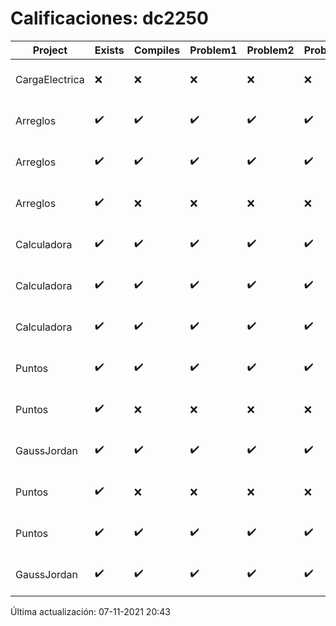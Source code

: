 # Calificaciones: dc2250
|Project|Exists|Compiles|Problem1|Problem2|Problem3|Extra|CommitHash|CommitDate|CheckDate|Comments|DueDate|Grade|
|-|-|-|-|-|-|-|-|-|-|-|-|-|
|CargaElectrica|❌|❌|❌|❌|❌|❌|NA|NA|07-11-2021 20:43:24|No se encontró el archivo en PracticasComputacionI/CargaElectrica/CargaElectrica.cpp|08-11-2021 21:00:00|5.0|
|Arreglos|✔️|✔️|✔️|✔️|✔️|✔️|c9b283d40f435f805ef97940f125e8000cf3a3e2|28-09-2021 21:12:07|28-09-2021 22:04:11|nan|24-09-2021 21:00:00|8.0|
|Arreglos|✔️|✔️|✔️|✔️|✔️|✔️|413ac53747cc1b188a12d5e513d6734badf2b86d|23-09-2021 23:06:57|23-09-2021 23:27:44|nan|24-09-2021 21:00:00|10.0|
|Arreglos|✔️|❌|❌|❌|❌|❌|adc837d67c797b75868b7bd18d843f7a0d3ce176|22-09-2021 18:55:23|22-09-2021 19:34:03|Tu código no compila|24-09-2021 21:00:00|5.0|
|Calculadora|✔️|✔️|✔️|✔️|✔️|❌|ba6b1b5497ace7dc1a7164e64fb9eed163cf2cd3|22-09-2021 18:27:52|22-09-2021 19:33:21|No sale con código diferente de cero con división entre cero|17-09-2021 21:00:00|8.0|
|Calculadora|✔️|✔️|✔️|✔️|✔️|❌|76ad488f4e3d1a5a08306c9adb281b9199341cb4|21-09-2021 22:41:02|21-09-2021 23:20:28|No sale con código diferente de cero con división entre cero|17-09-2021 21:00:00|8.0|
|Calculadora|✔️|✔️|✔️|✔️|✔️|❌|e1e020f83517186b70cf01f0e772f50ecdfce1a5|17-09-2021 13:02:37|17-09-2021 13:11:45|No sale con código diferente de cero con división entre cero|17-09-2021 21:00:00|10.0|
|Puntos|✔️|✔️|✔️|✔️|✔️|✔️|cf43ccccc7796b6dff9efa8ad58168f3e248ae86|15-10-2021 22:14:20|15-10-2021 23:50:08|nan|15-10-2021 21:00:00|10.0|
|Puntos|✔️|❌|❌|❌|❌|❌|b3277d37cb6033c2001868d8e59f73d30bc2c92b|15-10-2021 18:13:30|15-10-2021 18:29:24|Tu código no compila|15-10-2021 21:00:00|5.0|
|GaussJordan|✔️|✔️|✔️|✔️|✔️|✔️|cb635584523b296bfca70e8aabec2b5cdd525beb|14-10-2021 22:53:46|14-10-2021 23:30:21|nan|01-10-2021 21:00:00|5.0|
|Puntos|✔️|❌|❌|❌|❌|❌|cb635584523b296bfca70e8aabec2b5cdd525beb|14-10-2021 22:53:46|14-10-2021 23:31:43|Tu código no compila|15-10-2021 21:00:00|5.0|
|Puntos|✔️|✔️|✔️|✔️|✔️|✔️|89ecc666c59977adf89fdd28abe382748fc767c9|05-11-2021 22:43:33|06-11-2021 02:07:43|¡Excelente trabajo!|15-10-2021 21:00:00|5.0|
|GaussJordan|✔️|✔️|✔️|✔️|✔️|✔️|86ae772e23f78a331bcbde8f9dd7582e8d5d89ae|01-10-2021 14:53:49|01-10-2021 14:57:46|nan|01-10-2021 21:00:00|10.0|

Última actualización: 07-11-2021 20:43